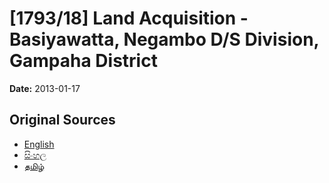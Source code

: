 # [1793/18] Land Acquisition - Basiyawatta, Negambo D/S Division, Gampaha District

**Date:** 2013-01-17

## Original Sources

- [English](https://documents.gov.lk/view/extra-gazettes/2013/1/1793-18_E.pdf)
- [සිංහල](https://documents.gov.lk/view/extra-gazettes/2013/1/1793-18_S.pdf)
- [தமிழ்](https://documents.gov.lk/view/extra-gazettes/2013/1/1793-18_T.pdf)
